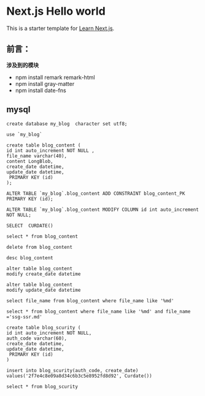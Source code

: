 # Next.js Hello world
This is a starter template for [Learn Next.js](https://nextjs.org/learn).

## 前言：
**涉及到的模块**

- npm install remark remark-html
- npm install gray-matter
- npm install date-fns


## mysql

```
create database my_blog  character set utf8;

use `my_blog`

create table blog_content (
id int auto_increment NOT NULL ,
file_name varchar(40),
content LongBlob,
create_date datetime,
update_date datetime,
 PRIMARY KEY (id)
);

ALTER TABLE `my_blog`.blog_content ADD CONSTRAINT blog_content_PK PRIMARY KEY (id);

ALTER TABLE `my_blog`.blog_content MODIFY COLUMN id int auto_increment NOT NULL;

SELECT  CURDATE()

select * from blog_content

delete from blog_content

desc blog_content

alter table blog_content
modify create_date datetime

alter table blog_content
modify update_date datetime

select file_name from blog_content where file_name like '%md'

select * from blog_content where file_name like '%md' and file_name ='ssg-ssr.md'

create table blog_scurity (
id int auto_increment NOT NULL,
auth_code varchar(60),
create_date datetime,
update_date datetime,
 PRIMARY KEY (id)
)

insert into blog_scurity(auth_code, create_date)
values('2f7e4c8e09a8d34c6b3c5e8952fd8d92', Curdate())

select * from blog_scurity


```